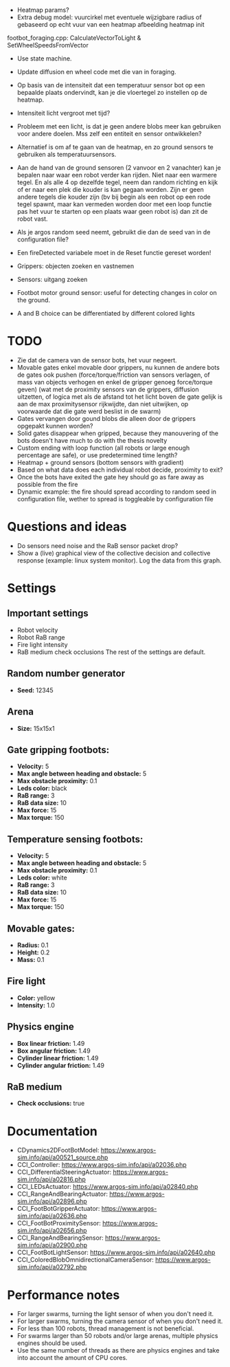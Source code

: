 - Heatmap params?
- Extra debug model: vuurcirkel met eventuele wijzigbare radius of gebaseerd op echt vuur van een heatmap afbeelding
heatmap init


footbot_foraging.cpp: CalculateVectorToLight & SetWheelSpeedsFromVector
- Use state machine.
- Update diffusion en wheel code met die van in foraging.
- Op basis van de intensiteit dat een temperatuur sensor bot op een bepaalde plaats ondervindt, kan je die vloertegel zo instellen op de heatmap.
- Intensiteit licht vergroot met tijd?
- Probleem met een licht, is dat je geen andere blobs meer kan gebruiken voor andere doelen. Mss zelf een entiteit en sensor ontwikkelen?
- Alternatief is om af te gaan van de heatmap, en zo ground sensors te gebruiken als temperatuursensors.
- Aan de hand van de ground sensoren (2 vanvoor en 2 vanachter) kan je bepalen naar waar een robot verder kan rijden. Niet naar een warmere tegel. En als alle 4 op dezelfde tegel, neem dan random richting en kijk of er naar een plek die kouder is kan gegaan worden. Zijn er geen andere tegels die kouder zijn (bv bij begin als een robot op een rode tegel spawnt, maar kan vermeden worden door met een loop functie pas het vuur te starten op een plaats waar geen robot is) dan zit de robot vast.
- Als je argos random seed neemt, gebruikt die dan de seed van in de configuration file?
- Een fireDetected variabele moet in de Reset functie gereset worden!

- Grippers: objecten zoeken en vastnemen
- Sensors: uitgang zoeken
- Footbot motor ground sensor: useful for detecting changes in color on the ground.
- A and B choice can be differentiated by different colored lights

# TODO
- Zie dat de camera van de sensor bots, het vuur negeert.
- Movable gates enkel movable door grippers, nu kunnen de andere bots de gates ook pushen (force/torque/friction van sensors verlagen, of mass van objects verhogen en enkel de gripper genoeg force/torque geven) (wat met de proximity sensors van de grippers, diffusion uitzetten, of logica met als de afstand tot het licht boven de gate gelijk is aan de max proximitysensor rijkwijdte, dan niet uitwijken, op voorwaarde dat die gate werd beslist in de swarm)
- Gates vervangen door gound blobs die alleen door de grippers opgepakt kunnen worden?
- Solid gates disappear when gripped, because they manouvering of the bots doesn't have much to do with the thesis novelty
- Custom ending with loop function (all robots or large enough percentage are safe), or use predetermined time length?
- Heatmap + ground sensors (bottom sensors with gradient)
- Based on what data does each individual robot decide, proximity to exit?
- Once the bots have exited the gate hey should go as fare away as possible from the fire
- Dynamic example: the fire should spread according to random seed in configuration file, wether to spread is toggleable by configuration file





















# Questions and ideas
- Do sensors need noise and the RaB sensor packet drop?
- Show a (live) graphical view of the collective decision and collective response (example: linux system monitor). Log the data from this graph.

# Settings
## Important settings
- Robot velocity
- Robot RaB range
- Fire light intensity
- RaB medium check occlusions
The rest of the settings are default.
## Random number generator
- **Seed:** 12345
## Arena
- **Size:** 15x15x1
## Gate gripping footbots:
- **Velocity:** 5
- **Max angle between heading and obstacle:** 5
- **Max obstacle proximity:** 0.1
- **Leds color:** black
- **RaB range:** 3
- **RaB data size:** 10
- **Max force:** 15
- **Max torque:** 150
## Temperature sensing footbots:
- **Velocity:** 5
- **Max angle between heading and obstacle:** 5
- **Max obstacle proximity:** 0.1
- **Leds color:** white
- **RaB range:** 3
- **RaB data size:** 10
- **Max force:** 15
- **Max torque:** 150
## Movable gates:
- **Radius:** 0.1
- **Height:** 0.2
- **Mass:** 0.1
## Fire light
- **Color:** yellow
- **Intensity:** 1.0
## Physics engine
- **Box linear friction:** 1.49
- **Box angular friction:** 1.49
- **Cylinder linear friction:** 1.49
- **Cylinder angular friction:** 1.49
## RaB medium
- **Check occlusions:** true

# Documentation
- CDynamics2DFootBotModel: https://www.argos-sim.info/api/a00521_source.php
- CCI_Controller: https://www.argos-sim.info/api/a02036.php
- CCI_DifferentialSteeringActuator: https://www.argos-sim.info/api/a02816.php
- CCI_LEDsActuator: https://www.argos-sim.info/api/a02840.php
- CCI_RangeAndBearingActuator: https://www.argos-sim.info/api/a02896.php
- CCI_FootBotGripperActuator: https://www.argos-sim.info/api/a02636.php
- CCI_FootBotProximitySensor: https://www.argos-sim.info/api/a02656.php
- CCI_RangeAndBearingSensor: https://www.argos-sim.info/api/a02900.php
- CCI_FootBotLightSensor: https://www.argos-sim.info/api/a02640.php
- CCI_ColoredBlobOmnidirectionalCameraSensor: https://www.argos-sim.info/api/a02792.php

# Performance notes
- For larger swarms, turning the light sensor of when you don't need it.
- For larger swarms, turning the camera sensor of when you don't need it.
- For less than 100 robots, thread management is not beneficial.
- For swarms larger than 50 robots and/or large arenas, multiple physics engines should be used.
- Use the same number of threads as there are physics engines and take into account the amount of CPU cores.